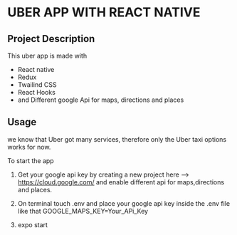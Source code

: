 # UBER APP WITH REACT NATIVE

## Project Description
 This uber app is made with 
 - React native 
 - Redux
 - Twailind CSS
 - React Hooks
 - and Different google Api for maps, directions and places 



## Usage

we know that Uber got many services, therefore only the Uber taxi options works for now.

To start the app 
1. Get your google api key by creating a new project here --> https://cloud.google.com/ and enable different api for maps,directions and places.

2. On terminal touch .env and place your google api key inside the .env file like that GOOGLE_MAPS_KEY=Your_APi_Key

3. expo start 

